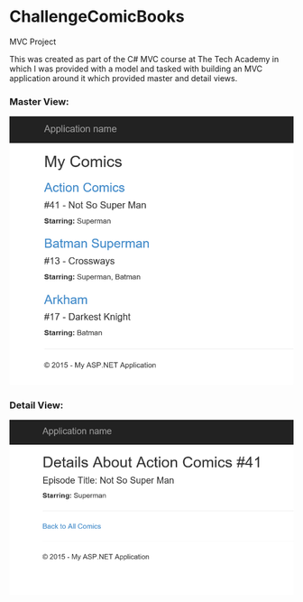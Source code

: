# ChallengeComicBooks
MVC Project

This was created as part of the C# MVC course at The Tech Academy in which I was provided with a model and tasked with building an MVC application around it which provided master and detail views.

<h3>Master View:</h3>
<img src="Master.png" />

<h3>Detail View:</h3>
<img src="Detail.png" />
